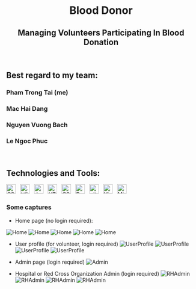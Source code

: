 <h1 align="center">Blood Donor</h1>
<h2 align="center">Managing Volunteers Participating In Blood Donation</h2>
</br>

<h2>Best regard to my team: </h2>
<h3>Pham Trong Tai (me)</h3>
<h3>Mac Hai Dang</h3>
<h3>Nguyen Vuong Bach</h3>
<h3>Le Ngoc Phuc</h3>
</br>

<h2>Technologies and Tools:</h2>
<span><img src="https://img.shields.io/badge/CSharp-282C34?logo=csharp&logoColor=239120" alt="CSharp logo" title="CSharp" height="25" /></span>
&nbsp;
<span><img src="https://img.shields.io/badge/.NET-282C34?logo=.net&logoColor=512BD4" alt=".NET logo" title=".NET" height="25" /></span>
&nbsp;
<span><img src="https://img.shields.io/badge/JavaScript-282C34?logo=javascript&logoColor=F7DF1E" alt="JavaScript logo" title="JavaScript" height="25" /></span>
&nbsp;
<span><img src="https://img.shields.io/badge/HTML5-282C34?logo=html5&logoColor=E34F26" alt="HTML5 logo" title="HTML5" height="25" /></span>
&nbsp;
<span><img src="https://img.shields.io/badge/CSS3-282C34?logo=css3&logoColor=1572B6" alt="CSS3 logo" title="CSS3" height="25" /></span>
&nbsp;
<span><img src="https://img.shields.io/badge/Bootstrap-282C34?logo=bootstrap&logoColor=7952B3" alt="Bootstrap logo" title="Bootstrap" height="25" /></span>
&nbsp;
<span><img src="https://img.shields.io/badge/git-282C34?logo=git&logoColor=F05032" alt="git logo" title="git" height="25" /></span>
&nbsp;
<span><img src="https://img.shields.io/badge/VisualStudio-282C34?logo=visual-studio&logoColor=5C2D91" alt="Visual Studio logo" title="Visual Studio" height="25" /></span>
&nbsp;
<span><img src="https://img.shields.io/badge/MicrosoftSQLServer-282C34?logo=MicrosoftSQLServer&logoColor=CC2927" alt="Microft SQL Server logo" title="Microft SQL Server" height="25" /></span>
&nbsp;
<br>

### Some captures
- Home page (no login required):

![Home](/github-imgs/HomePage_1.png)
![Home](/github-imgs/HomePage_2.png)
![Home](/github-imgs/HomePage_3.png)
![Home](/github-imgs/HomePage_4.png)
![Home](/github-imgs/HomePage_5.png)

- User profile (for volunteer, login required)
![UserProfile](/github-imgs/NotificationAfterRegister.png)
![UserProfile](/github-imgs/UserProfileGeneral.png)
![UserProfile](/github-imgs/UserProfileDetail.png)
![UserProfile](/github-imgs/Achievement.png)

- Admin page (login required)
![Admin](/github-imgs/AdminPage.png)

- Hospital or Red Cross Organization Admin (login required)
![RHAdmin](/github-imgs/RHAdminPage_1.png)
![RHAdmin](/github-imgs/RHAdminPage_2.png)
![RHAdmin](/github-imgs/RHAdminPage_3.png)
![RHAdmin](/github-imgs/RHAdminPage_4.png)
